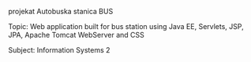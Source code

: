 projekat Autobuska stanica BUS

Topic: Web application built for bus station using Java EE, Servlets, JSP, JPA, Apache Tomcat WebServer and CSS

Subject: Information Systems 2
